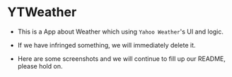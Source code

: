 # YTWeather

* This is a App about Weather which using `Yahoo Weather`'s UI and logic.

* If we have infringed something, we will immediately delete it.

* Here are some screenshots and we will continue to fill up our README, please hold on.

